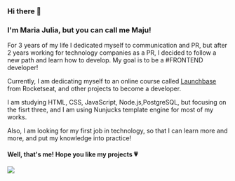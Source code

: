 ### Hi there 👋

<h3> I'm Maria Julia, but you can call me Maju! </h3>

<p>For 3 years of my life I dedicated myself to communication and PR, but after 2 years working for technology companies as a PR, I decided to follow a new path and learn how to develop. My goal is to be a #FRONTEND developer!</p>

<p>Currently, I am dedicating myself to an online course called <a href="https://rocketseat.com.br/launchbase" target="_blank"> Launchbase </a> from Rocketseat, and other projects to become a developer.</p>
<p> I am studying HTML, CSS, JavaScript, Node.js,PostgreSQL, but focusing on the fisrt three,  and I am using Nunjucks template engine for most of my works. </p>
<p> Also, I am looking for my first job in technology,  so that I can learn more and more, and put my knowledge into practice! </p>

<h4> Well, that's me! Hope you like my projects &#128151; </h4>

<img src="https://media0.giphy.com/media/dsKnRuALlWsZG/giphy.gif?cid=ecf05e47e568df3f8d34662fd088ef5b50c55893da43d9ee&rid=giphy.gif"/>
